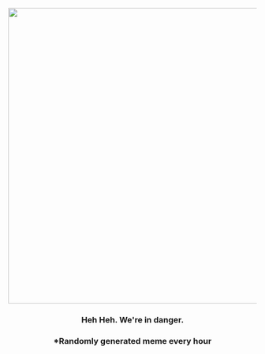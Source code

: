 <p align="center">
        <img src="https://i.redd.it/ioawwk5ffnz91.jpg" width="600" height="600">
        </p>
        <h3 align="center">Heh Heh. We're in danger.</h3>
        <h3 align="center">*Randomly generated meme every hour</h3>
    